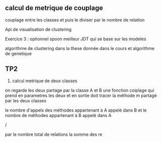 ## calcul de metrique de couplage

couplage entre les classes et puis le diviser par le nombre de relation


Api de visualisation de clustering

Exercice 3 : optionnel spoon meilleur JDT qui se base sur les modeles

algorithme de clustering dans la these donnée dans le cours et algorithme de genetique



## TP2 

1. calcul metrique de deux classes 

on regarde les deux partage par la classe A et B 
une fonction coiplage qui prend en parametres les deux et en sortie doit tracer la méthode m partagé par les deux classes 





le nombre d'appels des méthodes appartenant  à A  appelé dans B et le nombre de méthodes appartenant à B appelé dans A 

/

par le nombre total de relations  la somme des re